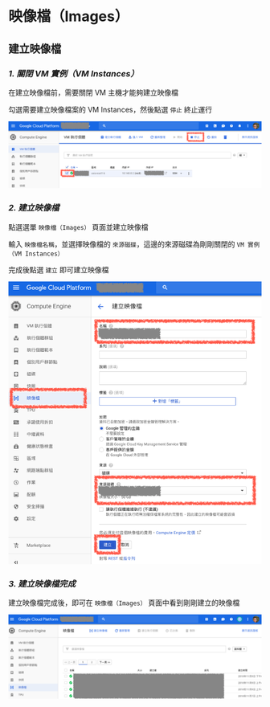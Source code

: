 # 映像檔（Images）


## 建立映像檔

### ***1. 關閉 VM 實例（VM Instances）***

在建立映像檔前，需要關閉 VM 主機才能夠建立映像檔

勾選需要建立映像檔案的 VM Instances，然後點選 `停止` 終止運行

![關閉 VM 實例（VM Instances）](./images/google-compute-engine-vm-images-stop-instance.png)


### ***2. 建立映像檔***

點選選單 `映像檔（Images）` 頁面並建立映像檔

輸入 `映像檔名稱`，並選擇映像檔的 `來源磁碟`，這邊的來源磁碟為剛剛關閉的 `VM 實例（VM Instances）`

完成後點選 `建立` 即可建立映像檔

![建立映像檔](./images/google-compute-engine-vm-images-create.png)

### ***3. 建立映像檔完成***

建立映像檔完成後，即可在 `映像檔（Images）` 頁面中看到剛剛建立的映像檔

![建立映像檔完成](./images/google-compute-engine-vm-images-create-finish.png)
